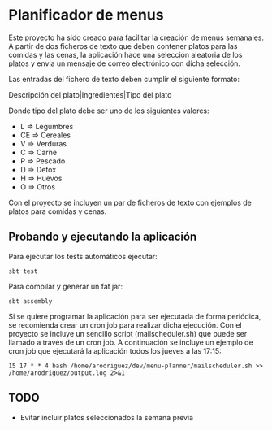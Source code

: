 # Planificador de menus

Este proyecto ha sido creado para facilitar la creación de menus semanales. A partir de dos ficheros de texto
que deben contener platos para las comidas y las cenas, la aplicación hace una selección aleatoria de los platos
y envia un mensaje de correo electrónico con dicha selección.

Las entradas del fichero de texto deben cumplir el siguiente formato:

Descripción del plato|Ingredientes|Tipo del plato

Donde tipo del plato debe ser uno de los siguientes valores:

  * L => Legumbres
  * CE => Cereales
  * V => Verduras
  * C => Carne
  * P => Pescado
  * D => Detox
  * H => Huevos
  * O => Otros

Con el proyecto se incluyen un par de ficheros de texto con ejemplos de platos para comidas y cenas.  

## Probando y ejecutando la aplicación
  
Para ejecutar los tests automáticos ejecutar:
  
  ```
  sbt test
  ```

Para compilar y generar un fat jar:
  
  ```
  sbt assembly
  ```

Si se quiere programar la aplicación para ser ejecutada de forma periódica, se recomienda crear un cron job 
para realizar dicha ejecución. Con el proyecto se incluye un sencillo script (mailscheduler.sh) que puede
ser llamado a través de un cron job. A continuación se incluye un ejemplo de cron job que ejecutará la
aplicación todos los jueves a las 17:15:

```
15 17 * * 4 bash /home/arodriguez/dev/menu-planner/mailscheduler.sh >> /home/arodriguez/output.log 2>&1
``` 
  
## TODO

* Evitar incluir platos seleccionados la semana previa 

